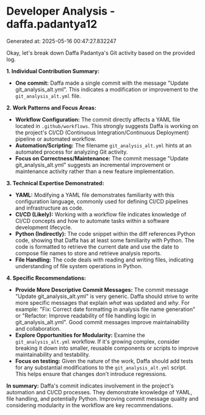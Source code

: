 # Developer Analysis - daffa.padantya12
Generated at: 2025-05-16 00:47:27.832247

Okay, let's break down Daffa Padantya's Git activity based on the provided log.

**1. Individual Contribution Summary:**

*   **One commit:** Daffa made a single commit with the message "Update git\_analysis\_alt.yml". This indicates a modification or improvement to the `git_analysis_alt.yml` file.

**2. Work Patterns and Focus Areas:**

*   **Workflow Configuration:**  The commit directly affects a YAML file located in `.github/workflows`. This strongly suggests Daffa is working on the project's CI/CD (Continuous Integration/Continuous Deployment) pipeline or automated workflow.
*   **Automation/Scripting:** The filename `git_analysis_alt.yml` hints at an automated process for analyzing Git activity.
*   **Focus on Correctness/Maintenance:** The commit message "Update git\_analysis\_alt.yml" suggests an incremental improvement or maintenance activity rather than a new feature implementation.

**3. Technical Expertise Demonstrated:**

*   **YAML:**  Modifying a YAML file demonstrates familiarity with this configuration language, commonly used for defining CI/CD pipelines and infrastructure as code.
*   **CI/CD (Likely):**  Working with a workflow file indicates knowledge of CI/CD concepts and how to automate tasks within a software development lifecycle.
*   **Python (Indirectly):** The code snippet within the diff references Python code, showing that Daffa has at least some familiarity with Python. The code is formatted to retrieve the current date and use the date to compose file names to store and retrieve analysis reports.
*   **File Handling:** The code deals with reading and writing files, indicating understanding of file system operations in Python.

**4. Specific Recommendations:**

*   **Provide More Descriptive Commit Messages:**  The commit message "Update git\_analysis\_alt.yml" is very generic.  Daffa should strive to write more specific messages that explain *what* was updated and *why*.  For example: "Fix: Correct date formatting in analysis file name generation" or "Refactor: Improve readability of file handling logic in git\_analysis\_alt.yml".  Good commit messages improve maintainability and collaboration.
*   **Explore Opportunities for Modularity:** Examine the `git_analysis_alt.yml` workflow.  If it's growing complex, consider breaking it down into smaller, reusable components or scripts to improve maintainability and testability.
*   **Focus on testing:** Given the nature of the work, Daffa should add tests for any substantial modifications to the `git_analysis_alt.yml` script.  This helps ensure that changes don't introduce regressions.

**In summary:**  Daffa's commit indicates involvement in the project's automation and CI/CD processes.  They demonstrate knowledge of YAML, file handling, and potentially Python.  Improving commit message quality and considering modularity in the workflow are key recommendations.
